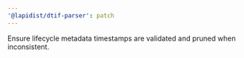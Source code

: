 ```yaml
---
'@lapidist/dtif-parser': patch
---
```


Ensure lifecycle metadata timestamps are validated and pruned when inconsistent.
